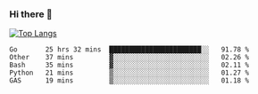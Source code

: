 ### Hi there 👋

<!--
**3Xpl0it3r/3Xpl0it3r** is a ✨ _special_ ✨ repository because its `README.md` (this file) appears on your GitHub profile.

Here are some ideas to get you started:

- 🔭 I’m currently working on ...
- 🌱 I’m currently learning ...
- 👯 I’m looking to collaborate on ...
- 🤔 I’m looking for help with ...
- 💬 Ask me about ...
- 📫 How to reach me: ...
- 😄 Pronouns: ...
- ⚡ Fun fact: ...
-->


[![Top Langs](https://github-readme-stats.vercel.app/api/top-langs/?username=3Xpl0it3r&layout=compact)](https://github.com/3Xpl0it3r/3Xpl0it3r)

<!--START_SECTION:waka-->
```text
Go       25 hrs 32 mins  ███████████████████████░░   91.78 % 
Other    37 mins         ▓░░░░░░░░░░░░░░░░░░░░░░░░   02.26 % 
Bash     35 mins         ▓░░░░░░░░░░░░░░░░░░░░░░░░   02.11 % 
Python   21 mins         ▒░░░░░░░░░░░░░░░░░░░░░░░░   01.27 % 
GAS      19 mins         ▒░░░░░░░░░░░░░░░░░░░░░░░░   01.18 % 
```
<!--END_SECTION:waka-->
